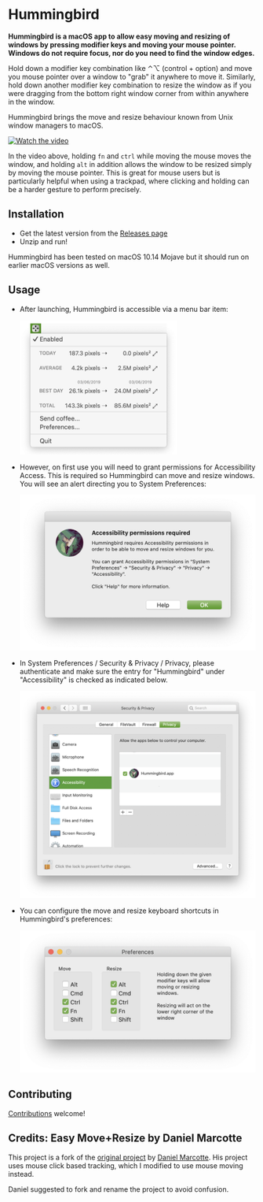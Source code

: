 # Hummingbird

**Hummingbird is a macOS app to allow easy moving and resizing of windows by pressing modifier keys and moving your mouse pointer. Windows do not require focus, nor do you need to find the window edges.**

Hold down a modifier key combination like ⌃⌥ (control + option) and move you mouse pointer over a window to "grab" it anywhere to move it. Similarly, hold down another modifier key combination to resize the window as if you were dragging from the bottom right window corner from within anywhere in the window.

Hummingbird brings the move and resize behaviour known from Unix window managers to macOS.

[![Watch the video](assets/Hummingbird720.gif)](https://vimeo.com/301631645)

In the video above, holding `fn` and `ctrl` while moving the mouse moves the window, and holding `alt` in addition allows the window to be resized simply by moving the mouse pointer. This is great for mouse users but is particularly helpful when using a trackpad, where clicking and holding can be a harder gesture to perform precisely.

## Installation

* Get the latest version from the [Releases page](https://github.com/finestructure/Hummingbird/releases)
* Unzip and run!


Hummingbird has been tested on macOS 10.14 Mojave but it should run on earlier macOS versions as well.

## Usage

- After launching, Hummingbird is accessible via a menu bar item:

    <img src="assets/docs/menu-expanded.png" width="320">

- However, on first use you will need to grant permissions for Accessibility Access. This is required so Hummingbird can move and resize windows. You will see an alert directing you to System Preferences:

    <img src="assets/docs/accessibility-alert.png" width="573">

- In System Preferences / Security & Privacy / Privacy, please authenticate and make sure the entry for "Hummingbird" under "Accessibility" is checked as indicated below.

    <img src="assets/docs/sytem-preferences-accessibility.png" width="780">

- You can configure the move and resize keyboard shortcuts in Hummingbird's preferences:

    <img src="assets/docs/preferences.png" width="533">


## Contributing

[Contributions](contributing.md) welcome!

## Credits: Easy Move+Resize by Daniel Marcotte

This project is a fork of the [original project](https://github.com/dmarcotte/easy-move-resize) by [Daniel Marcotte](https://github.com/dmarcotte). His project uses mouse click based tracking, which I modified to use mouse moving instead.

Daniel suggested to fork and rename the project to avoid confusion.
